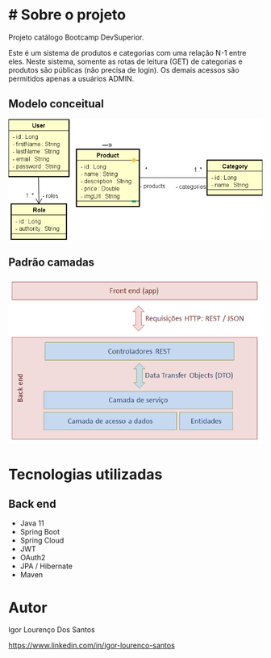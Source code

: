 # # Sobre o projeto 

Projeto catálogo Bootcamp DevSuperior. 

Este é um sistema de produtos e categorias com uma relação N-1 entre eles.
Neste sistema, somente as rotas de leitura (GET) de categorias e produtos são públicas (não precisa de login). Os demais acessos são permitidos apenas a usuários ADMIN.

## Modelo conceitual
![Modelo Conceitual](https://github.com/igor-lourenco/dscatalog/blob/master/img/Screenshot_3.png)

## Padrão camadas
![Modelo Conceitual](https://github.com/igor-lourenco/projeto-spring-react-vendas/blob/main/frontend/src/assets/img/padrao_camadas.png)

# Tecnologias utilizadas
## Back end
- Java 11
- Spring Boot
- Spring Cloud
- JWT
- OAuth2
- JPA / Hibernate
- Maven

# Autor

Igor Lourenço Dos Santos

https://www.linkedin.com/in/igor-lourenco-santos

